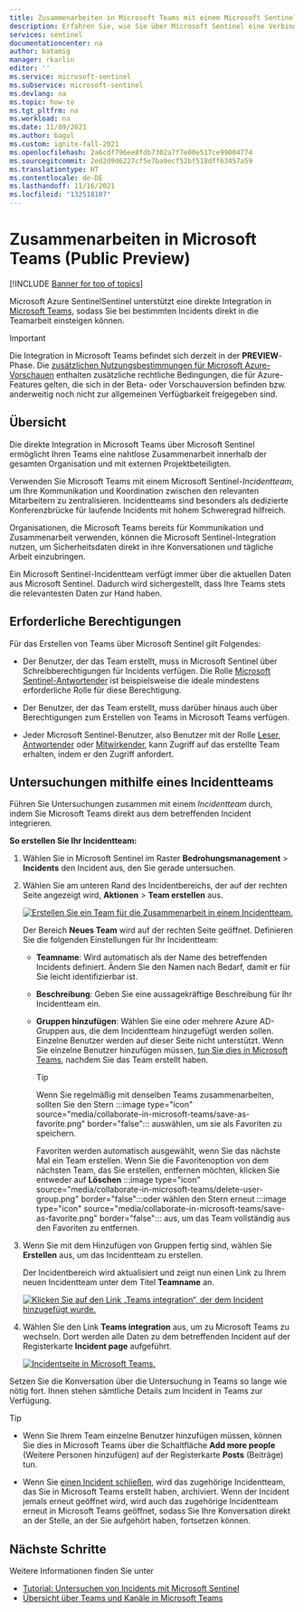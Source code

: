 ```yaml
---
title: Zusammenarbeiten in Microsoft Teams mit einem Microsoft Sentinel-Incidentteam | Microsoft-Dokumentation
description: Erfahren Sie, wie Sie über Microsoft Sentinel eine Verbindung mit Microsoft Teams herstellen, um mit anderen Personen in Ihrem Team mithilfe von Azure Sentinel-Daten zusammenzuarbeiten.
services: sentinel
documentationcenter: na
author: batamig
manager: rkarlin
editor: ''
ms.service: microsoft-sentinel
ms.subservice: microsoft-sentinel
ms.devlang: na
ms.topic: how-to
ms.tgt_pltfrm: na
ms.workload: na
ms.date: 11/09/2021
ms.author: bagol
ms.custom: ignite-fall-2021
ms.openlocfilehash: 2a6cdf796ee8fdb7302a7f7e00e517ce99004774
ms.sourcegitcommit: 2ed2d9d6227cf5e7ba9ecf52bf518dff63457a59
ms.translationtype: HT
ms.contentlocale: de-DE
ms.lasthandoff: 11/16/2021
ms.locfileid: "132518107"
---
```

# <a name="collaborate-in-microsoft-teams-public-preview"></a>Zusammenarbeiten in Microsoft Teams (Public Preview)

[!INCLUDE [Banner for top of topics](./includes/banner.md)]

Microsoft Azure SentinelSentinel unterstützt eine direkte Integration in [Microsoft Teams](/microsoftteams/), sodass Sie bei bestimmten Incidents direkt in die Teamarbeit einsteigen können.


> [!IMPORTANT]
> Die Integration in Microsoft Teams befindet sich derzeit in der **PREVIEW**-Phase. Die [zusätzlichen Nutzungsbestimmungen für Microsoft Azure-Vorschauen](https://azure.microsoft.com/support/legal/preview-supplemental-terms/) enthalten zusätzliche rechtliche Bedingungen, die für Azure-Features gelten, die sich in der Beta- oder Vorschauversion befinden bzw. anderweitig noch nicht zur allgemeinen Verfügbarkeit freigegeben sind.

## <a name="overview"></a>Übersicht

Die direkte Integration in Microsoft Teams über Microsoft Sentinel ermöglicht Ihren Teams eine nahtlose Zusammenarbeit innerhalb der gesamten Organisation und mit externen Projektbeteiligten.

Verwenden Sie Microsoft Teams mit einem Microsoft Sentinel-*Incidentteam*, um Ihre Kommunikation und Koordination zwischen den relevanten Mitarbeitern zu zentralisieren. Incidentteams sind besonders als dedizierte Konferenzbrücke für laufende Incidents mit hohem Schweregrad hilfreich.

Organisationen, die Microsoft Teams bereits für Kommunikation und Zusammenarbeit verwenden, können die Microsoft Sentinel-Integration nutzen, um Sicherheitsdaten direkt in ihre Konversationen und tägliche Arbeit einzubringen. 

Ein Microsoft Sentinel-Incidentteam verfügt immer über die aktuellen Daten aus Microsoft Sentinel. Dadurch wird sichergestellt, dass Ihre Teams stets die relevantesten Daten zur Hand haben.

## <a name="required-permissions"></a>Erforderliche Berechtigungen

Für das Erstellen von Teams über Microsoft Sentinel gilt Folgendes:

- Der Benutzer, der das Team erstellt, muss in Microsoft Sentinel über Schreibberechtigungen für Incidents verfügen. Die Rolle [Microsoft Sentinel-Antwortender](../role-based-access-control/built-in-roles.md#microsoft-sentinel-responder) ist beispielsweise die ideale mindestens erforderliche Rolle für diese Berechtigung.

- Der Benutzer, der das Team erstellt, muss darüber hinaus auch über Berechtigungen zum Erstellen von Teams in Microsoft Teams verfügen.

- Jeder Microsoft Sentinel-Benutzer, also Benutzer mit der Rolle [Leser](../role-based-access-control/built-in-roles.md#microsoft-sentinel-reader), [Antwortender](../role-based-access-control/built-in-roles.md#microsoft-sentinel-responder) oder [Mitwirkender](../role-based-access-control/built-in-roles.md#microsoft-sentinel-contributor), kann Zugriff auf das erstellte Team erhalten, indem er den Zugriff anfordert.

## <a name="use-an-incident-team-to-investigate"></a>Untersuchungen mithilfe eines Incidentteams

Führen Sie Untersuchungen zusammen mit einem *Incidentteam* durch, indem Sie Microsoft Teams direkt aus dem betreffenden Incident integrieren.

**So erstellen Sie Ihr Incidentteam:**

1. Wählen Sie in Microsoft Sentinel im Raster **Bedrohungsmanagement** > **Incidents** den Incident aus, den Sie gerade untersuchen.

1. Wählen Sie am unteren Rand des Incidentbereichs, der auf der rechten Seite angezeigt wird, **Aktionen** > **Team erstellen** aus.

    [ ![Erstellen Sie ein Team für die Zusammenarbeit in einem Incidentteam.](media/collaborate-in-microsoft-teams/create-team.png) ](media/collaborate-in-microsoft-teams/create-team.png#lightbox)

    Der Bereich **Neues Team** wird auf der rechten Seite geöffnet. Definieren Sie die folgenden Einstellungen für Ihr Incidentteam:

    - **Teamname**: Wird automatisch als der Name des betreffenden Incidents definiert. Ändern Sie den Namen nach Bedarf, damit er für Sie leicht identifizierbar ist.
    - **Beschreibung**: Geben Sie eine aussagekräftige Beschreibung für Ihr Incidentteam ein.
    - **Gruppen hinzufügen**: Wählen Sie eine oder mehrere Azure AD-Gruppen aus, die dem Incidentteam hinzugefügt werden sollen. Einzelne Benutzer werden auf dieser Seite nicht unterstützt. Wenn Sie einzelne Benutzer hinzufügen müssen, [tun Sie dies in Microsoft Teams](#more-users), nachdem Sie das Team erstellt haben.

        > [!TIP]
        > Wenn Sie regelmäßig mit denselben Teams zusammenarbeiten, sollten Sie den Stern :::image type="icon" source="media/collaborate-in-microsoft-teams/save-as-favorite.png" border="false"::: auswählen, um sie als Favoriten zu speichern.
        >
        > Favoriten werden automatisch ausgewählt, wenn Sie das nächste Mal ein Team erstellen. Wenn Sie die Favoritenoption von dem nächsten Team, das Sie erstellen, entfernen möchten, klicken Sie entweder auf **Löschen** :::image type="icon" source="media/collaborate-in-microsoft-teams/delete-user-group.png" border="false":::oder wählen den Stern erneut :::image type="icon" source="media/collaborate-in-microsoft-teams/save-as-favorite.png" border="false"::: aus, um das Team vollständig aus den Favoriten zu entfernen.
        >

1. Wenn Sie mit dem Hinzufügen von Gruppen fertig sind, wählen Sie **Erstellen** aus, um das Incidentteam zu erstellen.

    Der Incidentbereich wird aktualisiert und zeigt nun einen Link zu Ihrem neuen Incidentteam unter dem Titel **Teamname** an.

    [ ![Klicken Sie auf den Link „Teams integration“, der dem Incident hinzugefügt wurde.](media/collaborate-in-microsoft-teams/teams-link-added-to-incident.jpg) ](media/collaborate-in-microsoft-teams/teams-link-added-to-incident.jpg#lightbox)


1. Wählen Sie den Link **Teams integration** aus, um zu Microsoft Teams zu wechseln. Dort werden alle Daten zu dem betreffenden Incident auf der Registerkarte **Incident page** aufgeführt.

    [ ![Incidentseite in Microsoft Teams.](media/collaborate-in-microsoft-teams/incident-in-teams.jpg) ](media/collaborate-in-microsoft-teams/incident-in-teams.jpg#lightbox)

Setzen Sie die Konversation über die Untersuchung in Teams so lange wie nötig fort. Ihnen stehen sämtliche Details zum Incident in Teams zur Verfügung.

> [!TIP]
> - <a name="more-users"></a>Wenn Sie Ihrem Team einzelne Benutzer hinzufügen müssen, können Sie dies in Microsoft Teams über die Schaltfläche **Add more people** (Weitere Personen hinzufügen) auf der Registerkarte **Posts** (Beiträge) tun.
>
> - Wenn Sie [einen Incident schließen](investigate-cases.md#closing-an-incident), wird das zugehörige Incidentteam, das Sie in Microsoft Teams erstellt haben, archiviert. Wenn der Incident jemals erneut geöffnet wird, wird auch das zugehörige Incidentteam erneut in Microsoft Teams geöffnet, sodass Sie Ihre Konversation direkt an der Stelle, an der Sie aufgehört haben, fortsetzen können.
>

## <a name="next-steps"></a>Nächste Schritte

Weitere Informationen finden Sie unter

- [Tutorial: Untersuchen von Incidents mit Microsoft Sentinel](investigate-cases.md)
- [Übersicht über Teams und Kanäle in Microsoft Teams](/microsoftteams/teams-channels-overview/)
